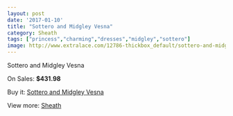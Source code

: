 ```yaml
---
layout: post
date: '2017-01-10'
title: "Sottero and Midgley Vesna"
category: Sheath
tags: ["princess","charming","dresses","midgley","sottero"]
image: http://www.extralace.com/12786-thickbox_default/sottero-and-midgley-vesna.jpg
---
```

Sottero and Midgley Vesna

On Sales: **$431.98**
<a href="https://www.extralace.com/sheath/6014-sottero-and-midgley-vesna.html"><amp-img layout="responsive" width="600" height="600" src="//www.extralace.com/12786-thickbox_default/sottero-and-midgley-vesna.jpg" alt="Sottero and Midgley Vesna 0" /></a>

Buy it: [Sottero and Midgley Vesna](https://www.extralace.com/sheath/6014-sottero-and-midgley-vesna.html "Sottero and Midgley Vesna")

View more: [Sheath](https://www.extralace.com/7-sheath "Sheath")